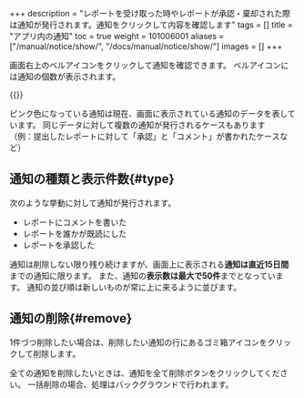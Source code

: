 +++
description = "レポートを受け取った時やレポートが承認・棄却された際は通知が発行されます。通知をクリックして内容を確認します"
tags = []
title = "アプリ内の通知"
toc = true
weight = 101006001
aliases = ["/manual/notice/show/", "/docs/manual/notice/show/"]
images = []
+++

画面右上のベルアイコンをクリックして通知を確認できます。
ベルアイコンには通知の個数が表示されます。

{{<appscreen filename="notify" title="右上のベルアイコンをクリックして通知を確認します">}}

ピンク色になっている通知は現在、画面に表示されている通知のデータを表しています。
同じデータに対して複数の通知が発行されるケースもあります  
（例：提出したレポートに対して「承認」と「コメント」が書かれたケースなど）

## 通知の種類と表示件数{#type}

次のような挙動に対して通知が発行されます。

- レポートにコメントを書いた
- レポートを誰かが既読にした
- レポートを承認した

通知は削除しない限り残り続けますが、画面上に表示される**通知は直近15日間**までの通知に限ります。
また、通知の**表示数は最大で50件**までとなっています。
通知の並び順は新しいものが常に上に来るように並びます。

## 通知の削除{#remove}

1件づつ削除したい場合は、削除したい通知の行にあるゴミ箱アイコンをクリックして削除します。

全ての通知を削除したいときは、通知を全て削除ボタンをクリックしてください。
一括削除の場合、処理はバックグラウンドで行われます。
